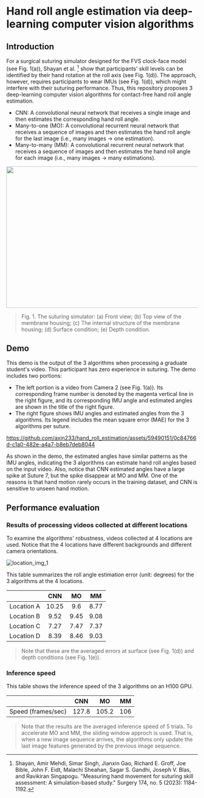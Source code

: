 # Hand roll angle estimation via deep-learning computer vision algorithms

## Introduction
For a surgical suturing simulator designed for the FVS clock-face model (see Fig. 1(a)), Shayan et al. [^Mehdi_paper] show that participants' skill levels can be identified by their hand rotation at the roll axis (see Fig. 1(d)). The approach, however, requires participants to wear IMUs (see Fig. 1(d)), which might interfere with their suturing performance. Thus, this repository proposes 3 deep-learning computer vision algorithms for contact-free hand roll angle estimation.
- CNN: A convolutional neural network that receives a single image and then estimates the corresponding hand roll angle.
- Many-to-one (MO): A convolutional recurrent neural network that receives a sequence of images and then estimates the hand roll angle for the last image (i.e., many images -> one estimation).
- Many-to-many (MM): A convolutional recurrent neural network that receives a sequence of images and then estimates the hand roll angle for each image (i.e., many images -> many estimations).

<!--
![simulator_v1](https://github.com/axin233/hand_roll_estimation/assets/59490151/4eac4c05-d48b-4527-999a-c96100a86ed6)
-->

<p align="center">
  <img width="661" height="373" src="https://github.com/axin233/hand_roll_estimation/assets/59490151/4eac4c05-d48b-4527-999a-c96100a86ed6">
</p>

> Fig. 1. The suturing simulator: (a) Front view; (b) Top view of the membrane housing; (c) The internal structure of the membrane housing; (d) Surface condition; (e) Depth condition.

[^Mehdi_paper]:
    Shayan, Amir Mehdi, Simar Singh, Jianxin Gao, Richard E. Groff, Joe Bible, John F. Eidt, Malachi Sheahan, Sagar S. Gandhi, Joseph V. Blas, and Ravikiran Singapogu. "Measuring hand movement for suturing skill assessment: A simulation-based study." Surgery 174, no. 5 (2023): 1184-1192.


## Demo
This demo is the output of the 3 algorithms when processing a graduate student's video. This participant has zero experience in suturing. The demo includes two portions:
- The left portion is a video from Camera 2 (see Fig. 1(a)). Its corresponding frame number is denoted by the magenta vertical line in the right figure, and its corresponding IMU angle and estimated angles are shown in the title of the right figure.
- The right figure shows IMU angles and estimated angles from the 3 algorithms. Its legend includes the mean square error (MAE) for the 3 algorithms per suture. 

https://github.com/axin233/hand_roll_estimation/assets/59490151/0c84766d-c1a0-482e-a4a7-b8eb7deb8044

As shown in the demo, the estimated angles have similar patterns as the IMU angles, indicating the 3 algorithms can estimate hand roll angles based on the input video. Also, notice that CNN estimated angles have a large spike at Suture 7, but the spike disappear at MO and MM. One of the reasons is that hand motion rarely occurs in the training dataset, and CNN is sensitive to unseen hand motion.

## Performance evaluation

### Results of processing videos collected at different locations

To examine the algorithms' robustness, videos collected at 4 locations are used. Notice that the 4 locations have different backgrounds and different camera orientations. 

![location_img_1](https://github.com/axin233/hand_roll_estimation/assets/59490151/7be46c6a-8521-43f0-a2fc-6283e100c16f)

This table summarizes the roll angle estimation error (unit: degrees) for the 3 algorithms at the 4 locations.

|          | CNN | MO | MM |
| :------: | :------: | :------: | :------: |
| Location A | 10.25 | 9.6 | 8.77 |
| Location B | 9.52 | 9.45 | 9.08 |
| Location C | 7.27 | 7.47 | 7.37 |
| Location D | 8.39 | 8.46 | 9.03 |

> Note that these are the averaged errors at surface (see Fig. 1(d)) and depth conditions (see Fig. 1(e)).

### Inference speed

This table shows the inference speed of the 3 algorithms on an H100 GPU.

|          | CNN | MO | MM |
| :------: | :------: | :------: | :------: |
| Speed (frames/sec) | 127.8 | 105.2 | 106 |

> Note that the results are the averaged inference speed of 5 trials. To accelerate MO and MM, the sliding window approch is used. That is, when a new image sequence arrives, the algorithms only update the last image features generated by the previous image sequence. 

<!--
|          | CNN (surface) | MO (surface) | MM (surface) | CNN (depth) | MO (depth) | MM (depth) |
| :------: | :------: | :------: | :------: | :------: | :------: | :------: |
| Location A | 9.79 | 9.08 | 8.42 | 10.71 | 10.11 | 9.12 |
| Location B | 7.04 | 7.4 | 6.99 | 12.07 | 11.54 | 11.21 |
| Location C | 6.35 | 6.45 | 6.26 | 8.21 | 8.52 | 8.52 |
| Location D | 6.73 | 6.42 | 6.95 | 10.79 | 11.4 | 12.05 |
-->
